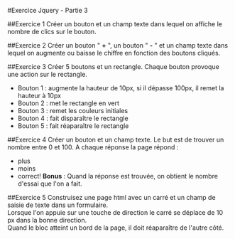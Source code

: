 #Exercice Jquery - Partie 3


##Exercice 1
Créer un bouton et un champ texte dans lequel on affiche le nombre de clics sur le bouton.

##Exercice 2
Créer un bouton " **+** ", un bouton " **-** " et un champ texte dans lequel on augmente ou baisse le chiffre en fonction des boutons cliqués.

##Exercice 3
Créer 5 boutons et un rectangle. Chaque bouton provoque une action sur le rectangle.
- Bouton 1 : augmente la hauteur de 10px, si il dépasse 100px, il remet la hauteur à 10px
- Bouton 2 : met le rectangle en vert
- Bouton 3 : remet les couleurs initiales
- Bouton 4 : fait disparaître le rectangle
- Bouton 5 : fait réaparaître le rectangle

##Exercice 4
Créer un bouton et un champ texte. Le but est de trouver un nombre entre 0 et 100. A chaque réponse la page répond :
- plus
- moins
- correct!
**Bonus** : Quand la réponse est trouvée, on obtient le nombre d'essai que l'on a fait.

##Exercice 5
Construisez une page html avec un carré et un champ de saisie de texte dans un formulaire.  
Lorsque l'on appuie sur une touche de direction le carré se déplace de 10 px dans la bonne direction.  
Quand le bloc atteint un bord de la page, il doit réaparaître de l'autre côté.

